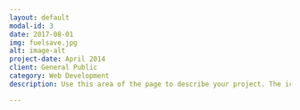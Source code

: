 ```yaml
---
layout: default
modal-id: 3
date: 2017-08-01
img: fuelsave.jpg
alt: image-alt
project-date: April 2014
client: General Public
category: Web Development
description: Use this area of the page to describe your project. The icon above is part of a free icon set by <a href="https://sellfy.com/p/8Q9P/jV3VZ/">Flat Icons</a>. On their website, you can download their free set with 16 icons, or you can purchase the entire set with 146 icons for only $12!

---
```


